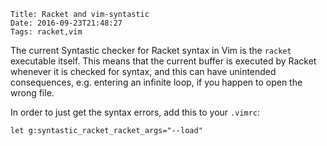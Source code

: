     Title: Racket and vim-syntastic
    Date: 2016-09-23T21:48:27
    Tags: racket,vim

The current Syntastic checker for Racket syntax in Vim is the `racket`
executable itself. This means that the current buffer is executed by Racket
whenever it is checked for syntax, and this can have unintended consequences,
e.g. entering an infinite loop, if you happen to open the wrong file.

In order to just get the syntax errors, add this to your `.vimrc`:

```
let g:syntastic_racket_racket_args="--load"
```

